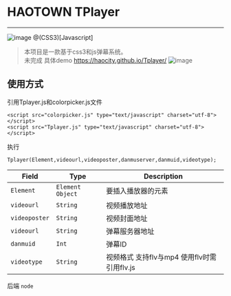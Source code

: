 # HAOTOWN TPlayer
*****
![image](https://ooo.0o0.ooo/2016/12/16/585359df46d72.png)
@(CSS3)[Javascript]
>本项目是一款基于css3和js弹幕系统。<br>
未完成  具体demo https://haocity.github.io/Tplayer/
![image](https://ooo.0o0.ooo/2016/12/20/5858df24293f5.png)
## 使用方式
引用Tplayer.js和colorpicker.js文件
```
<script src="colorpicker.js" type="text/javascript" charset="utf-8"></script>
<script src="Tplayer.js" type="text/javascript" charset="utf-8"></script>
```
执行
```
Tplayer(Element,videourl,videoposter,danmuserver,danmuid,videotype);
```

| Field              | Type                  | Description                              |
| ------------------ | --------------------- | ---------------------------------------- |
| `Element`          | `Element Object`      | 要插入播放器的元素                       |
| `videourl`         | `String`              | 视频播放地址                             |
| `videoposter`      | `String`              | 视频封面地址                             |
| `videourl`         | `String`              | 弹幕服务器地址                           |
| `danmuid`          | `Int`              	 | 弹幕ID                                   |
| `videotype`        | `String`              | 视频格式 支持flv与mp4 使用flv时需引用flv.js                           |

后端 `node`




